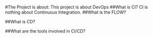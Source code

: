 #The Project is about:
This project is about DevOps
##What is CI?
CI is nothing about Continuous Integration.
##What is the FLOW?

##What is CD?

##What are the tools involved in CI/CD?

